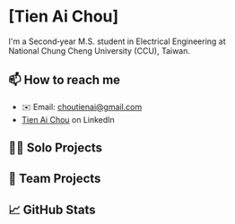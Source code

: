 # [Tien Ai Chou]

I'm a Second‑year M.S. student in Electrical Engineering at National Chung Cheng University (CCU), Taiwan.

## 📫 How to reach me
- ✉️ Email: choutienai@gmail.com
- [Tien Ai Chou]([https://www.linkedin.com/in/shawn-pereira/](https://www.linkedin.com/in/tien-ai-chou-25b192312/)) on LinkedIn

## 🧑‍💻 Solo Projects


## 🤝 Team Projects


## 📈 GitHub Stats


  
<!--
**chouai925/chouai925** is a ✨ _special_ ✨ repository because its `README.md` (this file) appears on your GitHub profile.

Here are some ideas to get you started:

- 🔭 I’m currently working on ...
- 🌱 I’m currently learning ...
- 👯 I’m looking to collaborate on ...
- 🤔 I’m looking for help with ...
- 💬 Ask me about ...
- 📫 How to reach me: ...
- 😄 Pronouns: ...
- ⚡ Fun fact: ...
-->
